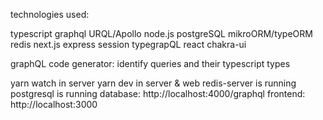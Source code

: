 technologies used:

typescript 
graphql 
URQL/Apollo
node.js 
postgreSQL
mikroORM/typeORM
redis
next.js 
express
session
typegrapQL
react
chakra-ui

graphQL code generator: identify queries and their typescript types

yarn watch in server 
yarn dev in server & web
redis-server is running 
postgresql is running 
database: http://localhost:4000/graphql
frontend: http://localhost:3000